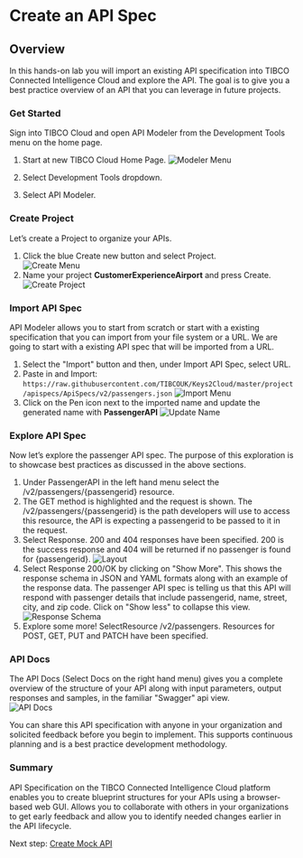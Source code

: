 # Create an API Spec  
## Overview
In this hands-on lab you will import an existing API specification into TIBCO Connected Intelligence Cloud and explore the API.  The goal is to give you a best practice overview of an API that you can leverage in future projects.  

### Get Started  

Sign into TIBCO Cloud and open API Modeler from the Development Tools menu on the home page.

1)	Start at new TIBCO Cloud Home Page.
![Modeler Menu](images/APIModMenu.png "Dev tools menu (Modeler)")

2)	Select Development Tools dropdown.
3)	Select API Modeler.  

### Create Project

Let’s create a Project to organize your APIs.

1)	Click the blue Create new button and select Project.  
![Create Menu](images/NewProject1.png "Create Menu")
2)  Name your project **CustomerExperienceAirport** and press Create.
![Create Project](images/NewProject2.png "Create Project")

  
### Import API Spec  

API Modeler allows you to start from scratch or start with a existing specification that you can import from your file system or a URL.  We are going to start with a existing API spec that will be imported from a URL.

1)	Select the "Import" button and then, under Import API Spec, select URL.
2)	Paste in and Import: `https://raw.githubusercontent.com/TIBCOUK/Keys2Cloud/master/project/apispecs/ApiSpecs/v2/passengers.json`
![Import Menu](images/NewProject3.png "Import Spec")
3) Click on the Pen icon next to the imported name and update the generated name with **PassengerAPI**
![Update Name](images/NewProject4.png "Set API Name")

### Explore API Spec

Now let’s explore the passenger API spec.  The purpose of this exploration is to showcase best practices as discussed in the above sections.

1)	Under PassengerAPI in the left hand menu select the /v2/passengers/{passengerid} resource.
2)	The GET method is highlighted and the request is shown.  The /v2/passengers/{passengerid} is the path developers will use to access this resource, the API is expecting a passengerid to be passed to it in the request.
3)	Select Response.  200 and 404 responses have been specified.  200 is the success response and 404 will be returned if no passenger is found for {passengerid}.
![Layout](images/NewProject5.png "API Spec Layout")
4)	Select Response 200/OK by clicking on "Show More".  This shows the response schema in JSON and YAML formats along with an example of the response data.  The passenger API spec is telling us that this API will respond with passenger details that include passengerid, name, street, city, and zip code. Click on "Show less" to collapse this view. 
![Response Schema](images/NewProject6.png "Response schema")
5)	Explore some more!  SelectResource /v2/passengers.  Resources for POST, GET, PUT and PATCH have been specified. 

### API Docs

The API Docs (Select Docs on the right hand menu) gives you a complete overview of the structure of your API along with input parameters, output responses and samples, in the familiar "Swagger" api view.  
![API Docs](images/NewProject7.png "API Docs")

You can share this API specification with anyone in your organization and solicited feedback before you begin to implement.  This supports continuous planning and is a best practice development methodology.  
  
### Summary
API Specification on the TIBCO Connected Intelligence Cloud platform enables you to create blueprint structures for your APIs using a browser-based web GUI. Allows you to collaborate with others in your organizations to get early feedback and allow you to identify needed changes earlier in the API lifecycle.
  
Next step: [Create Mock API](1.mockapi.md)
